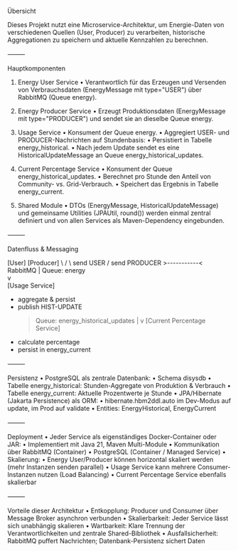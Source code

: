Übersicht

Dieses Projekt nutzt eine Microservice-Architektur, um Energie-Daten von verschiedenen Quellen (User, Producer) zu verarbeiten, historische Aggregationen zu speichern und aktuelle Kennzahlen zu berechnen.

⸻

Hauptkomponenten
1.	Energy User Service
  •	Verantwortlich für das Erzeugen und Versenden von Verbrauchsdaten (EnergyMessage mit type="USER") über RabbitMQ (Queue energy).

2.	Energy Producer Service
  •	Erzeugt Produktionsdaten (EnergyMessage mit type="PRODUCER") und sendet sie an dieselbe Queue energy.

3.	Usage Service
  •	Konsument der Queue energy.
  •	Aggregiert USER- und PRODUCER-Nachrichten auf Stundenbasis:
  •	Persistiert in Tabelle energy_historical.
  •	Nach jedem Update sendet es eine HistoricalUpdateMessage an Queue energy_historical_updates.

4.	Current Percentage Service
  •	Konsument der Queue energy_historical_updates.
  •	Berechnet pro Stunde den Anteil von Community- vs. Grid-Verbrauch.
  •	Speichert das Ergebnis in Tabelle energy_current.

5.	Shared Module
  •	DTOs (EnergyMessage, HistoricalUpdateMessage) und gemeinsame Utilities (JPAUtil, round()) werden einmal zentral definiert und von allen Services als Maven-Dependency eingebunden.

⸻

Datenfluss & Messaging

 [User]        [Producer]
    \              /
     \ send USER  / send PRODUCER
      >-----------<  RabbitMQ 
      | Queue: energy           
      v                         
 [Usage Service]               
  - aggregate & persist         
  - publish HIST-UPDATE        
      > Queue: energy_historical_updates
      |
      v
 [Current Percentage Service]
  - calculate percentage
  - persist in energy_current


⸻

Persistenz
	•	PostgreSQL als zentrale Datenbank:
	•	Schema disysdb
	•	Tabelle energy_historical: Stunden-Aggregate von Produktion & Verbrauch
	•	Tabelle energy_current: Aktuelle Prozentwerte je Stunde
	•	JPA/Hibernate (Jakarta Persistence) als ORM:
	•	hibernate.hbm2ddl.auto im Dev-Modus auf update, im Prod auf validate
	•	Entities: EnergyHistorical, EnergyCurrent

⸻

Deployment
	•	Jeder Service als eigenständiges Docker-Container oder JAR:
	•	Implementiert mit Java 21, Maven Multi-Module
	•	Kommunikation über RabbitMQ (Container)
	•	PostgreSQL (Container / Managed Service)
	•	Skalierung:
	•	Energy User/Producer können horizontal skaliert werden (mehr Instanzen senden parallel)
	•	Usage Service kann mehrere Consumer-Instanzen nutzen (Load Balancing)
	•	Current Percentage Service ebenfalls skalierbar

⸻

Vorteile dieser Architektur
	•	Entkopplung: Producer und Consumer über Message Broker asynchron verbunden
	•	Skalierbarkeit: Jeder Service lässt sich unabhängig skalieren
	•	Wartbarkeit: Klare Trennung der Verantwortlichkeiten und zentrale Shared-Bibliothek
	•	Ausfallsicherheit: RabbitMQ puffert Nachrichten; Datenbank-Persistenz sichert Daten